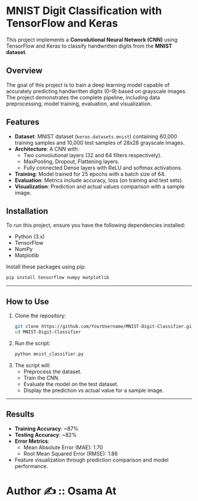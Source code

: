 # MNIST Digit Classification with TensorFlow and Keras
This project implements a **Convolutional Neural Network (CNN)** using TensorFlow and Keras to classify handwritten digits from the **MNIST dataset**.

## Overview
The goal of this project is to train a deep learning model capable of accurately predicting handwritten digits (0–9) based on grayscale images. The project demonstrates the complete pipeline, including data preprocessing, model training, evaluation, and visualization.

## Features
- **Dataset**: MNIST dataset (`keras.datasets.mnist`) containing 60,000 training samples and 10,000 test samples of 28x28 grayscale images.
- **Architecture**: A CNN with:
  - Two convolutional layers (32 and 64 filters respectively).
  - MaxPooling, Dropout, Flattening layers.
  - Fully connected Dense layers with ReLU and softmax activations.
- **Training**: Model trained for 25 epochs with a batch size of 64.
- **Evaluation**: Metrics include accuracy, loss (on training and test sets).
- **Visualization**: Prediction and actual values comparison with a sample image.
## Installation
To run this project, ensure you have the following dependencies installed:
- Python (3.x)
- TensorFlow
- NumPy
- Matplotlib

Install these packages using pip:
```bash
pip install tensorflow numpy matplotlib
```

---
## How to Use
1. Clone the repository:
   ```bash
   git clone https://github.com/YourUsername/MNIST-Digit-Classifier.git
   cd MNIST-Digit-Classifier
   ```
2. Run the script:
   ```bash
   python mnist_classifier.py
   ```
3. The script will:
   - Preprocess the dataset.
   - Train the CNN.
   - Evaluate the model on the test dataset.
   - Display the prediction vs actual value for a sample image.
---
## Results
- **Training Accuracy**: ~87%
- **Testing Accuracy**: ~82%
- **Error Metrics**:
  - Mean Absolute Error (MAE): 1.70
  - Root Mean Squared Error (RMSE): 1.86
- Feature visualization through prediction comparison and model performance.
# Author ✍️ :: Osama At
